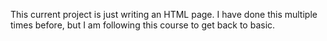 This current project is just writing an HTML page. 
I have done this multiple times before, but I am following this course to get back to basic.
